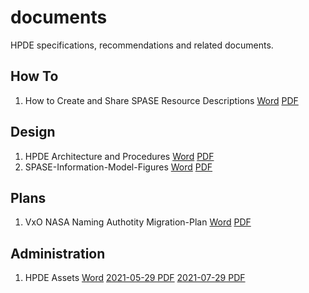 # documents
HPDE specifications, recommendations and related documents.

## How To
1. How to Create and Share SPASE Resource Descriptions [Word](docs/How-to-Create-and-Share-SPASE-Resource-Descriptions.docx) [PDF](docs/How-to-Create-and-Share-SPASE-Resource-Descriptions.pdf)

## Design
1. HPDE Architecture and Procedures [Word](docs/HPDE-Architecture-and-Procedures.docx) [PDF](docs/HPDE-Architecture-and-Procedures.pdf)
2. SPASE-Information-Model-Figures [Word](docs/SPASE-Information-Model-Figures.docx) [PDF](docs/SPASE-Information-Model-Figures.pdf)

## Plans
1. VxO NASA Naming Authotity Migration-Plan [Word](docs/VxO-NASA-Naming-Authotity-Migration-Plan.docx) [PDF](docs/VxO-NASA-Naming-Authotity-Migration-Plan.pdf)

## Administration
1. HPDE Assets [Word](docs/HPDE-Assets.docx) [2021-05-29 PDF](docs/HPDE-Assets-2021-05-29) [2021-07-29 PDF](docs/HPDE-Assets-2021-07-29)
 


